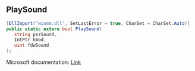 ## PlaySound

```csharp
[DllImport("winmm.dll", SetLastError = true, CharSet = CharSet.Auto)]
public static extern bool PlaySound(
   string pszSound,
   IntPtr hmod,
   uint fdwSound
);
```

Microsoft documentation: [Link](https://learn.microsoft.com/en-us/previous-versions/dd743680(v=vs.85))
